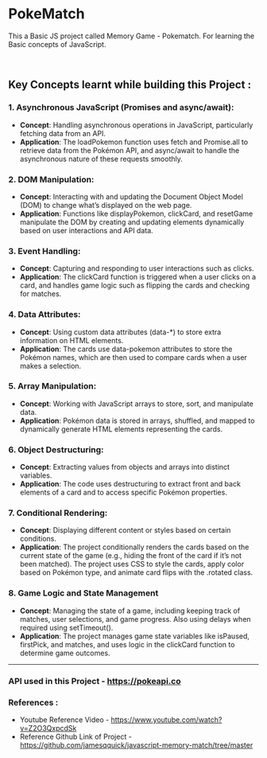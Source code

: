 # PokeMatch
This a Basic JS project called Memory Game - Pokematch. For learning the Basic concepts of JavaScript.

<br />

## Key Concepts learnt while building this Project :

### 1. Asynchronous JavaScript (Promises and async/await):
   * **Concept**: Handling asynchronous operations in JavaScript, particularly fetching data from an API.
   * **Application**: The loadPokemon function uses fetch and Promise.all to retrieve data from the Pokémon API, and async/await to handle the asynchronous nature of these requests smoothly.

### 2. DOM Manipulation:
   * **Concept**: Interacting with and updating the Document Object Model (DOM) to change what’s displayed on the web page.
   * **Application**: Functions like displayPokemon, clickCard, and resetGame manipulate the DOM by creating and updating elements dynamically based on user interactions and API data.

### 3. Event Handling:
  * **Concept**: Capturing and responding to user interactions such as clicks.
  * **Application**: The clickCard function is triggered when a user clicks on a card, and handles game logic such as flipping the cards and checking for matches.

### 4. Data Attributes:
  * **Concept**: Using custom data attributes (data-*) to store extra information on HTML elements.
  * **Application**: The cards use data-pokemon attributes to store the Pokémon names, which are then used to compare cards when a user makes a selection.

### 5. Array Manipulation:
  * **Concept**: Working with JavaScript arrays to store, sort, and manipulate data.
  * **Application**: Pokémon data is stored in arrays, shuffled, and mapped to dynamically generate HTML elements representing the cards.

### 6. Object Destructuring:
  * **Concept**: Extracting values from objects and arrays into distinct variables.
  * **Application**: The code uses destructuring to extract front and back elements of a card and to access specific Pokémon properties.

### 7. Conditional Rendering:
  * **Concept**: Displaying different content or styles based on certain conditions.
  * **Application**: The project conditionally renders the cards based on the current state of the game (e.g., hiding the front of the card if it’s not been matched). The project uses CSS to style the cards, apply color based on Pokémon type, and animate card flips with the .rotated class.

### 8. Game Logic and State Management
  * **Concept**: Managing the state of a game, including keeping track of matches, user selections, and game progress. Also using delays when required using setTimeout().
  * **Application**: The project manages game state variables like isPaused, firstPick, and matches, and uses logic in the clickCard function to determine game outcomes.

<hr />

### API used in this Project - https://pokeapi.co

### References :
* Youtube Reference Video - https://www.youtube.com/watch?v=Z2O3QxpcdSk
* Reference Github Link of Project - https://github.com/jamesqquick/javascript-memory-match/tree/master

